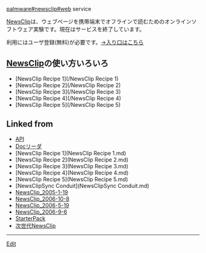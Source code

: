 ---
---
[palmware#newsclip#web](/palmware#newsclip#web) service

<!--  -->
[NewsClip](/NewsClip)は、ウェブページを携帯端末でオフラインで読むためのオンラインソフトウェア実験です。現在はサービスを終了しています。

利用にはユーザ登録(無料)が必要です。[→入り口はこちら](http://newsclip.chem.nagoya-u.ac.jp/cgi-bin/newsclip.cgi)
## [NewsClip](/NewsClip)の使い方いろいろ
* [NewsClip Recipe 1](/NewsClip Recipe 1)
* [NewsClip Recipe 2](/NewsClip Recipe 2)
* [NewsClip Recipe 3](/NewsClip Recipe 3)
* [NewsClip Recipe 4](/NewsClip Recipe 4)
* [NewsClip Recipe 5](/NewsClip Recipe 5)


## Linked from

* [API](API.md)
* [Docリーダ](Docリーダ.md)
* [NewsClip Recipe 1](NewsClip Recipe 1.md)
* [NewsClip Recipe 2](NewsClip Recipe 2.md)
* [NewsClip Recipe 3](NewsClip Recipe 3.md)
* [NewsClip Recipe 4](NewsClip Recipe 4.md)
* [NewsClip Recipe 5](NewsClip Recipe 5.md)
* [NewsClipSync Conduit](NewsClipSync Conduit.md)
* [NewsClip_2005-1-19](NewsClip_2005-1-19.md)
* [NewsClip_2006-10-8](NewsClip_2006-10-8.md)
* [NewsClip_2006-5-19](NewsClip_2006-5-19.md)
* [NewsClip_2006-9-6](NewsClip_2006-9-6.md)
* [StarterPack](StarterPack.md)
* [次世代NewsClip](次世代NewsClip.md)


----
[Edit](https://github.com/vitroid/vitroid.github.io/edit/master/MD/NewsClip.md)
